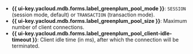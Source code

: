 
* **{{ ui-key.yacloud.mdb.forms.label_greenplum_pool_mode }}**: `SESSION` (session mode, default) or `TRANSACTION` (transaction mode).
* **{{ ui-key.yacloud.mdb.forms.label_greenplum_pool_size }}**: Maximum number of client connections.
* **{{ ui-key.yacloud.mdb.forms.label_greenplum_pool_client-idle-timeout }}**: Client idle time (in ms), after which the connection will be terminated.

